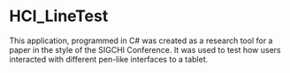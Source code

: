 # HCI_LineTest

This application, programmed in C# was created as a research tool for a paper in the style of the SIGCHI Conference. It was used to test how users interacted with different pen-like interfaces to a tablet.
